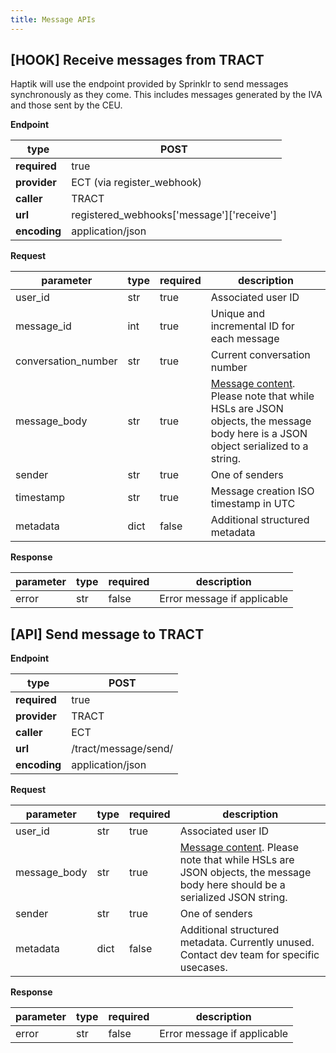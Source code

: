```yaml
---
title: Message APIs
---
```


## [HOOK] Receive messages from TRACT

Haptik will use the endpoint provided by Sprinklr to send messages synchronously as they come.
This includes messages generated by the IVA and those sent by the CEU.

**Endpoint**

| **type** | POST |
| --- | --- |
| **required** | true |
| **provider** | ECT (via register\_webhook) |
| **caller** | TRACT |
| **url** | registered\_webhooks[&#39;message&#39;][&#39;receive&#39;] |
| **encoding** | application/json |

**Request**

| **parameter** | **type** | **required** | **description** |
| --- | --- | --- | --- |
| user\_id | str | true | Associated user ID |
| message\_id | int | true | Unique and incremental ID for each message |
| conversation\_number | str | true | Current conversation number |
| message\_body | str | true | [Message content](https://docs.haptik.ai/hsl/). Please note that while HSLs are JSON objects, the message body here is a JSON object serialized to a string. |
| sender | str | true | One of senders |
| timestamp | str | true | Message creation ISO timestamp in UTC |
| metadata | dict | false | Additional structured metadata |

**Response**

| **parameter** | **type** | **required** | **description** |
| --- | --- | --- | --- |
| error | str | false | Error message if applicable |


## [API] Send message to TRACT

**Endpoint**

| **type** | POST |
| --- | --- |
| **required** | true |
| **provider** | TRACT |
| **caller** | ECT |
| **url** | /tract/message/send/ |
| **encoding** | application/json |

**Request**

| **parameter** | **type** | **required** | **description** |
| --- | --- | --- | --- |
| user\_id | str | true | Associated user ID |
| message\_body | str | true | [Message content](https://docs.haptik.ai/hsl/). Please note that while HSLs are JSON objects, the message body here should be a serialized JSON string. |
| sender | str | true | One of senders |
| metadata | dict | false | Additional structured metadata. Currently unused. Contact dev team for specific usecases. |

**Response**

| **parameter** | **type** | **required** | **description** |
| --- | --- | --- | --- |
| error | str | false | Error message if applicable |
